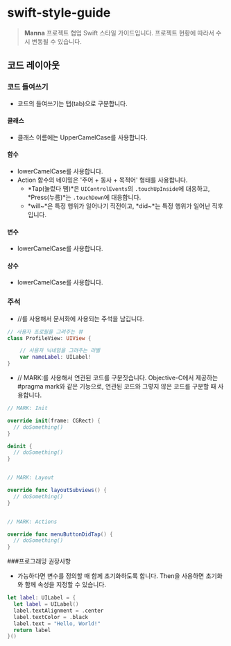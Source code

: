 # swift-style-guide

 >__Manna__ 프로젝트 협업 Swift 스타일 가이드입니다. 프로젝트 현황에 따라서 수시 변동될 수 있습니다.

## 코드 레이아웃

### 코드 들여쓰기
- 코드의 들여쓰기는 탭(tab)으로 구분합니다.

#### 클래스 
- 클래스 이름에는 UpperCamelCase를 사용합니다.

#### 함수
- lowerCamelCase를 사용합니다.
- Action 함수의 네이밍은 '주어 + 동사 + 목적어' 형태를 사용합니다.
	- *Tap(눌렀다 뗌)*은 `UIControlEvents`의 `.touchUpInside`에 대응하고, *Press(누름)*는 `.touchDown`에 대응합니다.
	- *will~*은 특정 행위가 일어나기 직전이고, *did~*는 특정 행위가 일어난 직후입니다.

#### 변수
- lowerCamelCase를 사용합니다.

#### 상수
- lowerCamelCase를 사용합니다.

### 주석
- //를 사용해서 문서화에 사용되는 주석을 남깁니다.

```swift
// 사용자 프로필을 그려주는 뷰
class ProfileView: UIView {

    // 사용자 닉네임을 그려주는 라벨
    var nameLabel: UILabel!
}
```
- // MARK:를 사용해서 연관된 코드를 구분짓습니다.
Objective-C에서 제공하는 #pragma mark와 같은 기능으로, 연관된 코드와 그렇지 않은 코드를 구분할 때 사용합니다.

```swift
// MARK: Init

override init(frame: CGRect) {
  // doSomething()
}

deinit {
  // doSomething()
}


// MARK: Layout

override func layoutSubviews() {
  // doSomething()
}


// MARK: Actions

override func menuButtonDidTap() {
  // doSomething()
}
```


###프로그래밍 권장사항
- 가능하다면 변수를 정의할 때 함께 초기화하도록 합니다. Then을 사용하면 초기화와 함께 속성을 지정할 수 있습니다.

```swift
let label: UILabel = {
  let label = UILabel()
  label.textAlignment = .center
  label.textColor = .black
  label.text = "Hello, World!"
  return label
}()
```
